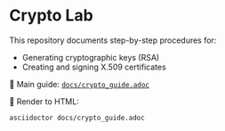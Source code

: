# Crypto Lab

This repository documents step-by-step procedures for:
- Generating cryptographic keys (RSA)
- Creating and signing X.509 certificates

📄 Main guide: [`docs/crypto_guide.adoc`](docs/crypto_guide.adoc)

🧩 Render to HTML:
```bash
asciidoctor docs/crypto_guide.adoc
